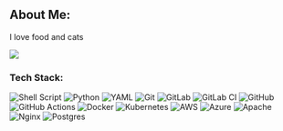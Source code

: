 ## About Me:
I love food and cats

[![](https://visitcount.itsvg.in/api?id=katasthrope&icon=0&color=6)](https://visitcount.itsvg.in)

### Tech Stack:
![Shell Script](https://img.shields.io/badge/shell_script-%23121011.svg?style=flat&logo=gnu-bash&logoColor=white) 
![Python](https://img.shields.io/badge/python-3670A0?style=flat&logo=python&logoColor=ffdd54) 
![YAML](https://img.shields.io/badge/yaml-%23ffffff.svg?style=flat&logo=yaml&logoColor=151515)
![Git](https://img.shields.io/badge/git-%23F05033.svg?style=flat&logo=git&logoColor=white) 
![GitLab](https://img.shields.io/badge/gitlab-%23181717.svg?style=flat&logo=gitlab&logoColor=white)
![GitLab CI](https://img.shields.io/badge/gitlab%20CI-%23181717.svg?style=flat&logo=gitlab&logoColor=white)
![GitHub](https://img.shields.io/badge/github-%23121011.svg?style=flat&logo=github&logoColor=white) 
![GitHub Actions](https://img.shields.io/badge/github%20actions-%232671E5.svg?style=flat&logo=githubactions&logoColor=white)
![Docker](https://img.shields.io/badge/docker-%230db7ed.svg?style=flat&logo=docker&logoColor=white)
![Kubernetes](https://img.shields.io/badge/kubernetes-%23326ce5.svg?style=flat&logo=kubernetes&logoColor=white) 
![AWS](https://img.shields.io/badge/AWS-%23FF9900.svg?style=flat&logo=amazon-aws&logoColor=white) 
![Azure](https://img.shields.io/badge/azure-%230072C6.svg?style=flat&logo=microsoftazure&logoColor=white)
![Apache](https://img.shields.io/badge/apache-%23D42029.svg?style=flat&logo=apache&logoColor=white) 
![Nginx](https://img.shields.io/badge/nginx-%23009639.svg?style=flat&logo=nginx&logoColor=white) 
![Postgres](https://img.shields.io/badge/postgres-%23316192.svg?style=flat&logo=postgresql&logoColor=white)
